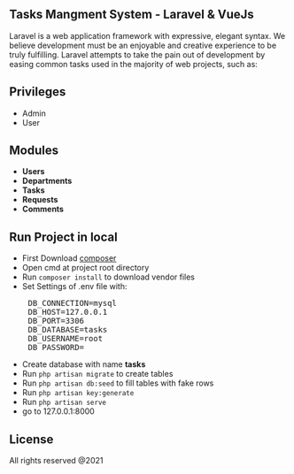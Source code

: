 ## Tasks Mangment System - Laravel & VueJs

Laravel is a web application framework with expressive, elegant syntax. We believe development must be an enjoyable and creative experience to be truly fulfilling. Laravel attempts to take the pain out of development by easing common tasks used in the majority of web projects, such as:

## Privileges
- Admin
- User

## Modules

- **Users**
- **Departments**
- **Tasks**
- **Requests**
- **Comments**

## Run Project in local

* First Download [composer](https://getcomposer.org/download/)
* Open cmd at project root directory
* Run <code>composer install</code> to download vendor files
* Set Settings of .env file with:
<pre>
    DB_CONNECTION=mysql
    DB_HOST=127.0.0.1
    DB_PORT=3306
    DB_DATABASE=tasks
    DB_USERNAME=root
    DB_PASSWORD=
</pre>
* Create database with name **tasks**
* Run <code>php artisan migrate</code> to create tables
* Run <code>php artisan db:seed</code> to fill tables with fake rows
* Run <code>php artisan key:generate</code>
* Run <code>php artisan serve</code>
* go to 127.0.0.1:8000 

## License

All rights reserved @2021

